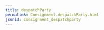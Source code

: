 ```yaml
---
title: despatchParty
permalink: Consignment.despatchParty.html
jsonid: consignment_despatchparty
---
```

